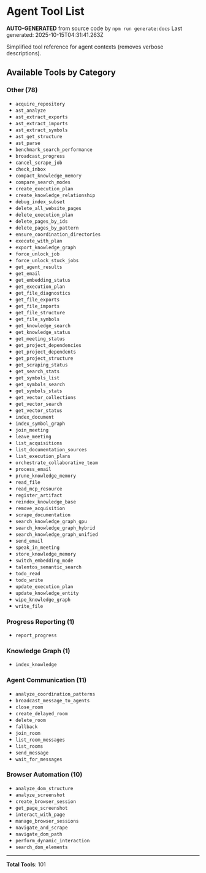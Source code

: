 # Agent Tool List

**AUTO-GENERATED** from source code by `npm run generate:docs`
Last generated: 2025-10-15T04:31:41.263Z

Simplified tool reference for agent contexts (removes verbose descriptions).

## Available Tools by Category

### Other (78)

- `acquire_repository`
- `ast_analyze`
- `ast_extract_exports`
- `ast_extract_imports`
- `ast_extract_symbols`
- `ast_get_structure`
- `ast_parse`
- `benchmark_search_performance`
- `broadcast_progress`
- `cancel_scrape_job`
- `check_inbox`
- `compact_knowledge_memory`
- `compare_search_modes`
- `create_execution_plan`
- `create_knowledge_relationship`
- `debug_index_subset`
- `delete_all_website_pages`
- `delete_execution_plan`
- `delete_pages_by_ids`
- `delete_pages_by_pattern`
- `ensure_coordination_directories`
- `execute_with_plan`
- `export_knowledge_graph`
- `force_unlock_job`
- `force_unlock_stuck_jobs`
- `get_agent_results`
- `get_email`
- `get_embedding_status`
- `get_execution_plan`
- `get_file_diagnostics`
- `get_file_exports`
- `get_file_imports`
- `get_file_structure`
- `get_file_symbols`
- `get_knowledge_search`
- `get_knowledge_status`
- `get_meeting_status`
- `get_project_dependencies`
- `get_project_dependents`
- `get_project_structure`
- `get_scraping_status`
- `get_search_stats`
- `get_symbols_list`
- `get_symbols_search`
- `get_symbols_stats`
- `get_vector_collections`
- `get_vector_search`
- `get_vector_status`
- `index_document`
- `index_symbol_graph`
- `join_meeting`
- `leave_meeting`
- `list_acquisitions`
- `list_documentation_sources`
- `list_execution_plans`
- `orchestrate_collaborative_team`
- `process_email`
- `prune_knowledge_memory`
- `read_file`
- `read_mcp_resource`
- `register_artifact`
- `reindex_knowledge_base`
- `remove_acquisition`
- `scrape_documentation`
- `search_knowledge_graph_gpu`
- `search_knowledge_graph_hybrid`
- `search_knowledge_graph_unified`
- `send_email`
- `speak_in_meeting`
- `store_knowledge_memory`
- `switch_embedding_mode`
- `talentos_semantic_search`
- `todo_read`
- `todo_write`
- `update_execution_plan`
- `update_knowledge_entity`
- `wipe_knowledge_graph`
- `write_file`

### Progress Reporting (1)

- `report_progress`

### Knowledge Graph (1)

- `index_knowledge`

### Agent Communication (11)

- `analyze_coordination_patterns`
- `broadcast_message_to_agents`
- `close_room`
- `create_delayed_room`
- `delete_room`
- `fallback`
- `join_room`
- `list_room_messages`
- `list_rooms`
- `send_message`
- `wait_for_messages`

### Browser Automation (10)

- `analyze_dom_structure`
- `analyze_screenshot`
- `create_browser_session`
- `get_page_screenshot`
- `interact_with_page`
- `manage_browser_sessions`
- `navigate_and_scrape`
- `navigate_dom_path`
- `perform_dynamic_interaction`
- `search_dom_elements`

---

**Total Tools**: 101
